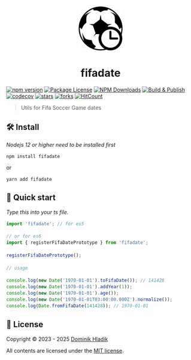 <p align="center">
  <a href="https://github.com/Celtian/fifadate" target="blank"><img src="assets/logo.svg?sanitize=true" alt="" width="120"></a>
  <h1 align="center">fifadate</h1>
</p>

[![npm version](https://badge.fury.io/js/fifadate.svg)](https://badge.fury.io/js/fifadate)
[![Package License](https://img.shields.io/npm/l/fifadate.svg)](https://www.npmjs.com/fifadate)
[![NPM Downloads](https://img.shields.io/npm/dm/fifadate.svg)](https://www.npmjs.com/fifadate)
[![Build & Publish](https://github.com/celtian/fifadate/workflows/Build%20&%20Publish/badge.svg)](https://github.com/celtian/fifadate/actions)
[![codecov](https://codecov.io/gh/Celtian/fifatables/branch/master/graph/badge.svg?token=1IRUKIKM0D)](https://codecov.io/gh/celtian/fifadate/)
[![stars](https://badgen.net/github/stars/celtian/fifadate)](https://github.com/celtian/fifadate/)
[![forks](https://badgen.net/github/forks/celtian/fifadate)](https://github.com/celtian/fifadate/)
[![HitCount](http://hits.dwyl.com/celtian/fifadate.svg)](http://hits.dwyl.com/celtian/fifadate)

> Utils for Fifa Soccer Game dates

## 🛠️ Install

_Nodejs 12 or higher need to be installed first_

```terminal
npm install fifadate
```

or

```terminal
yarn add fifadate
```

## 🚀 Quick start

_Type this into your ts file._

```typescript
import 'fifadate'; // for es5

// or for es6
import { registerFifaDatePrototype } from 'fifadate';

registerFifaDatePrototype();

// usage

console.log(new Date('1970-01-01').toFifaDate()); // 141428
console.log(new Date('1970-01-01').addYear(1));
console.log(new Date('1970-01-01').age());
console.log(new Date('1970-01-01T03:00:00.000Z').normalize());
console.log(Date.fromFifaDate(141428)); // 1970-01-01
```

## 🪪 License

Copyright &copy; 2023 - 2025 [Dominik Hladik](https://github.com/Celtian)

All contents are licensed under the [MIT license].

[mit license]: LICENSE
